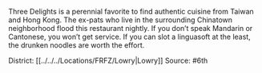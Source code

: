 Three Delights is a perennial favorite to find authentic cuisine from Taiwan and Hong Kong. The ex-pats who live in the surrounding Chinatown neighborhood flood this restaurant nightly. If you don’t speak Mandarin or Cantonese, you won’t get service. If you can slot a linguasoft at the least, the drunken noodles are worth the effort.

District: [[../../../Locations/FRFZ/Lowry|Lowry]]
Source: #6th